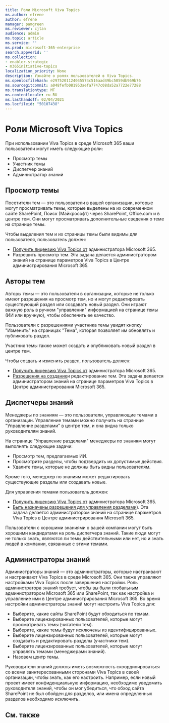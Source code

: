 ```yaml
---
title: Роли Microsoft Viva Topics
ms.author: efrene
author: efrene
manager: pamgreen
ms.reviewer: cjtan
audience: admin
ms.topic: article
ms.service: ''
ms.prod: microsoft-365-enterprise
search.appverid: ''
ms.collection:
- enabler-strategic
- m365initiative-topics
localization_priority: None
description: Узнайте о ролях пользователей в Viva Topics.
ms.openlocfilehash: e2975201124045574c516aad49bc5059db969b76
ms.sourcegitcommit: a048fefb081953aefa7747c08da52a7722e77288
ms.translationtype: MT
ms.contentlocale: ru-RU
ms.lasthandoff: 02/04/2021
ms.locfileid: "50107438"
---
```

# <a name="microsoft-viva-topics-roles"></a>Роли Microsoft Viva Topics 

При использовании Viva Topics в среде Microsoft 365 ваши пользователи могут иметь следующие роли:
-   Просмотр темы
-   Участник темы
-   Диспетчер знаний
-   Администратор знаний

## <a name="topic-viewer"></a>Просмотр темы

Посетители тем — это пользователи в вашей организации, которые могут просматривать темы, которые выделены на их современном сайте SharePoint, Поиск (Майкрософт) через SharePoint, Office.com и в центре тем. Они могут просматривать дополнительные сведения о теме на странице темы. 

Чтобы выделения тем и их страницы темы были видимы для пользователя, пользователь должен:
-   [Получить лицензию Viva Topics от](https://docs.microsoft.com/microsoft-365/knowledge/set-up-topic-experiences#assign-licenses) администратора Microsoft 365.
-   Разрешить просмотр тем. Эта задача делается администратором знаний на странице параметров Viva Topics в Центре администрирования Microsoft 365.


## <a name="topic-contributors"></a>Авторы тем

Авторы темы — это пользователи в организации, которые не только имеют разрешения на просмотр тем, но и могут редактировать существующий раздел или создавать новый раздел. Они играют важную роль в ручном "управлении" информацией на странице темы (ИИ или вручную), чтобы обеспечить ее качество.

Пользователи с разрешениями участника темы увидят кнопку "Изменить" на страницах "Тема", которая позволяет им обновлять и публиковать раздел. 

Участник темы также может создать и опубликовать новый раздел в центре тем.

Чтобы создать и изменить раздел, пользователь должен:

-   [Получить лицензию Viva Topics от](https://docs.microsoft.com/microsoft-365/knowledge/set-up-topic-experiences#assign-licenses) администратора Microsoft 365.
-   [Разрешения на создание](https://docs.microsoft.com/microsoft-365/knowledge/topic-experiences-user-permissions#change-who-has-permissions-to-do-tasks-on-the-topic-center)и редактирование тем. Эта задача делается администратором знаний на странице параметров Viva Topics в Центре администрирования Microsoft 365.

## <a name="knowledge-managers"></a>Диспетчеры знаний

Менеджеры по знаниям — это пользователи, управляющие темами в организации.  Управление темами можно получить на странице "Управление разделами" в центре тем, и она видна только руководителям знаний.

На странице "Управление разделами" менеджеры по знаниям могут выполнять следующие задачи:
-   Просмотр тем, предлагаемых ИИ.
-   Просмотрите разделы, чтобы подтвердить их допустимые действия.
-   Удалите темы, которые не должны быть видны пользователям.

Кроме того, менеджер по знаниям может редактировать существующие разделы или создавать новые.

Для управления темами пользователь должен:
-   [Получить лицензию Viva Topics от](https://docs.microsoft.com/microsoft-365/knowledge/set-up-topic-experiences#assign-licenses) администратора Microsoft 365.
-   [Быть назначены разрешения для управления разделами](https://docs.microsoft.com/microsoft-365/knowledge/topic-experiences-user-permissions#change-who-has-permissions-to-do-tasks-on-the-topic-center)). Эта задача делается администратором знаний на странице параметров Viva Topics в Центре администрирования Microsoft 365.

Пользователи с хорошими знаниями о вашей компании могут быть хорошими кандидатами на роль диспетчера знаний. Такие люди могут не только знать, являются ли темы действительными или нет, но и знать людей в компании, связанных с этими темами.


## <a name="knowledge-admins"></a>Администраторы знаний

Администраторы знаний — это администраторы, которые настраивают и настраивают Viva Topics в среде Microsoft 365. Они также управляют настройками Viva Topics после завершения настройки. Роль администратора знаний требует, чтобы вы были глобальным администратором Microsoft 365 или SharePoint, так как настройка и управление ими в Центре администрирования Microsoft 365.
Во время настройки администраторы знаний могут настроить Viva Topics для:

-   Выберите, какие сайты SharePoint будут обходиться по темам.
-   Выберите лицензированных пользователей, которые могут просматривать темы (читатели тем).
-   Выберите, какие темы будут исключены из идентифицированных.
-   Выберите лицензированных пользователей, которые могут создавать и редактировать разделы (участники тем).
-   Выберите лицензированных пользователей, которые могут управлять темами (менеджерами знаний).
-   Назовем центр темы.

Руководители знаний должны иметь возможность скоординироваться со всеми заинтересованными сторонами Viva Topics в своей организации, чтобы знать, как его настроить. Например, если новый проект имеет конфиденциальную информацию, необходимо уведомить руководителя знаний, чтобы он мог убедиться, что обход сайта SharePoint не был обойден для разделов, или имена определенных разделов необходимо исключить.


## <a name="see-also"></a>См. также

